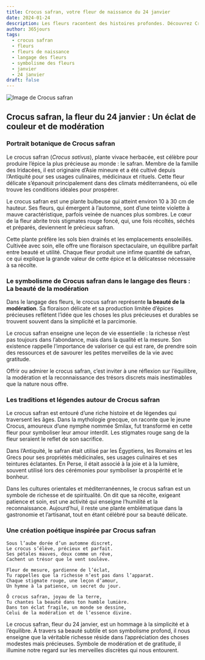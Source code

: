 ```yaml
---
title: Crocus safran, votre fleur de naissance du 24 janvier
date: 2024-01-24
description: Les fleurs racontent des histoires profondes. Découvrez Crocus safran, votre fleur de naissance du 24 janvier, ses symboles et récits fascinants. Plongez dans sa signification et son langage unique dans l'art floral.
author: 365jours
tags:
  - crocus safran
  - fleurs
  - fleurs de naissance
  - langage des fleurs
  - symbolisme des fleurs
  - janvier
  - 24 janvier
draft: false
---
```



![Image de Crocus safran](https://cdn.pixabay.com/photo/2019/02/28/16/54/krokus-4026324_640.jpg#center)


## Crocus safran, la fleur du 24 janvier : Un éclat de couleur et de modération

### Portrait botanique de Crocus safran

Le crocus safran (_Crocus sativus_), plante vivace herbacée, est célèbre pour produire l’épice la plus précieuse au monde : le safran. Membre de la famille des Iridacées, il est originaire d’Asie mineure et a été cultivé depuis l’Antiquité pour ses usages culinaires, médicinaux et rituels. Cette fleur délicate s’épanouit principalement dans des climats méditerranéens, où elle trouve les conditions idéales pour prospérer.

Le crocus safran est une plante bulbeuse qui atteint environ 10 à 30 cm de hauteur. Ses fleurs, qui émergent à l’automne, sont d’une teinte violette à mauve caractéristique, parfois veinée de nuances plus sombres. Le cœur de la fleur abrite trois stigmates rouge foncé, qui, une fois récoltés, séchés et préparés, deviennent le précieux safran.

Cette plante préfère les sols bien drainés et les emplacements ensoleillés. Cultivée avec soin, elle offre une floraison spectaculaire, un équilibre parfait entre beauté et utilité. Chaque fleur produit une infime quantité de safran, ce qui explique la grande valeur de cette épice et la délicatesse nécessaire à sa récolte.

### Le symbolisme de Crocus safran dans le langage des fleurs : La beauté de la modération

Dans le langage des fleurs, le crocus safran représente **la beauté de la modération**. Sa floraison délicate et sa production limitée d’épices précieuses reflètent l’idée que les choses les plus précieuses et durables se trouvent souvent dans la simplicité et la parcimonie.

Le crocus safran enseigne une leçon de vie essentielle : la richesse n’est pas toujours dans l’abondance, mais dans la qualité et la mesure. Son existence rappelle l’importance de valoriser ce qui est rare, de prendre soin des ressources et de savourer les petites merveilles de la vie avec gratitude.

Offrir ou admirer le crocus safran, c’est inviter à une réflexion sur l’équilibre, la modération et la reconnaissance des trésors discrets mais inestimables que la nature nous offre.

### Les traditions et légendes autour de Crocus safran

Le crocus safran est entouré d’une riche histoire et de légendes qui traversent les âges. Dans la mythologie grecque, on raconte que le jeune Crocus, amoureux d’une nymphe nommée Smilax, fut transformé en cette fleur pour symboliser leur amour interdit. Les stigmates rouge sang de la fleur seraient le reflet de son sacrifice.

Dans l’Antiquité, le safran était utilisé par les Égyptiens, les Romains et les Grecs pour ses propriétés médicinales, ses usages culinaires et ses teintures éclatantes. En Perse, il était associé à la joie et à la lumière, souvent utilisé lors des cérémonies pour symboliser la prospérité et le bonheur.

Dans les cultures orientales et méditerranéennes, le crocus safran est un symbole de richesse et de spiritualité. On dit que sa récolte, exigeant patience et soin, est une activité qui enseigne l’humilité et la reconnaissance. Aujourd’hui, il reste une plante emblématique dans la gastronomie et l’artisanat, tout en étant célébré pour sa beauté délicate.

### Une création poétique inspirée par Crocus safran

```
Sous l’aube dorée d’un automne discret,  
Le crocus s’élève, précieux et parfait.  
Ses pétales mauves, doux comme un rêve,  
Cachent un trésor que le vent soulève.  

Fleur de mesure, gardienne de l’éclat,  
Tu rappelles que la richesse n’est pas dans l’apparat.  
Chaque stigmate rouge, une leçon d’amour,  
Un hymne à la patience, un secret du jour.  

Ô crocus safran, joyau de la terre,  
Tu chantes la beauté dans ton humble lumière.  
Dans ton éclat fragile, un monde se dessine,  
Celui de la modération et de l’essence divine.  
```

Le crocus safran, fleur du 24 janvier, est un hommage à la simplicité et à l’équilibre. À travers sa beauté subtile et son symbolisme profond, il nous enseigne que la véritable richesse réside dans l’appréciation des choses modestes mais précieuses. Symbole de modération et de gratitude, il illumine notre regard sur les merveilles discrètes qui nous entourent.